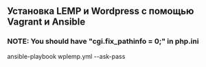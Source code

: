 


## Установка LEMP и Wordpress с помощью Vagrant и Ansible

### NOTE: You should have "cgi.fix_pathinfo = 0;" in php.ini

ansible-playbook wplemp.yml --ask-pass


#

